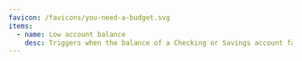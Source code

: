 ```yaml
---
favicon: /favicons/you-need-a-budget.svg
items:
  - name: Low account balance
    desc: Triggers when the balance of a Checking or Savings account falls below a specified amount within a given month.
---
```


<script setup>
  import CustomListing from '../../components/CustomListing.vue'
</script>

<CustomListing />

